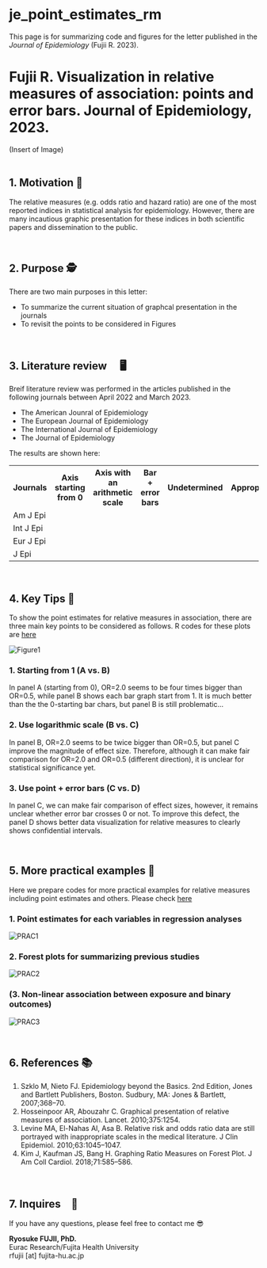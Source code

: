 # je_point_estimates_rm
This page is for summarizing code and figures for the letter published in the <i>Journal of Epidemiology</i> (Fujii R. 2023).

# Fujii R. Visualization in relative measures of association: points and error bars. Journal of Epidemiology, 2023.

(Insert of Image)
<br>
<br>


## 1. Motivation 🌱
The relative measures (e.g. odds ratio and hazard ratio) are one of the most reported indices in statistical analysis for epidemiology. However, there are many incautious graphic presentation for these indices in both scientific papers and dissemination to the public.

<br>

## 2. Purpose 🕵️
There are two main purposes in this letter:
- To summarize the current situation of graphcal presentation in the journals
- To revisit the points to be considered in Figures

<br>

## 3. Literature review　 🖥
Breif literature review was performed in the articles published in the following journals between April 2022 and March 2023.

- The American Jounral of Epidemiology
- The European Journal of Epidemiology
- The International Journal of Epidemiology
- The Journal of Epidemiology

The results are shown here:

 <table>
    <tr>
      <th>Journals</th>
      <th>Axis starting from 0</th>
      <th>Axis with an arithmetic scale</th>
      <th>Bar + error bars</th>
      <th>Undetermined</th>
      <th>Appropriate</th>
      <th>N of papers presenting figures</th>
    </tr>
    <tr>
      <td>Am J Epi</td>
      <td></td>
      <td></td>
      <td></td>
      <td></td>
      <td></td>
      <td></td>
    </tr>
    <tr>
      <td>Int J Epi</td>
      <td></td>
      <td></td>
      <td></td>
      <td></td>
      <td></td>
      <td></td>
    </tr>
    <tr>
      <td>Eur J Epi</td>
      <td></td>
      <td></td>
      <td></td>
      <td></td>
      <td></td>
      <td></td>
    </tr>
    <tr>
      <td>J Epi</td>
      <td></td>
      <td></td>
      <td></td>
      <td></td>
      <td></td>
      <td></td>
    </tr>
  </table>

<br>

## 4. Key Tips 🔑 
To show the point estimates for relative measures in association, there are three main key points to be considered as follows.
R codes for these plots are <a href="https://github.com/fujichaaan/je_point_estimates_rm/blob/main/code_figures.R">here</a>

![Figure1](https://user-images.githubusercontent.com/19466700/220636651-3529c453-cf69-43b7-a604-fb80acf0cedb.jpg)

### 1. Starting from 1 (A vs. B)
In panel A (starting from 0), OR=2.0 seems to be four times bigger than OR=0.5, while panel B shows each bar graph start from 1.
It is much better than the the 0-starting bar chars, but panel B is still problematic...


### 2. Use logarithmic scale (B vs. C)
In panel B, OR=2.0 seems to be twice bigger than OR=0.5, but panel C improve the magnitude of effect size.
Therefore, although it can make fair comparison for OR=2.0 and OR=0.5 (different direction), it is unclear for statistical significance yet.


### 3. Use point + error bars (C vs. D)
In panel C, we can make fair comparison of effect sizes, however, it remains unclear whether error bar crosses 0 or not.
To improve this defect, the panel D shows better data visualization for relative measures to clearly shows confidential intervals.

<br>

## 5. More practical examples 🤼
Here we prepare codes for more practical examples for relative measures including point estimates and others.
Please check <a href="https://github.com/fujichaaan/je_point_estimates_rm/blob/main/code_practices.R">here</a>

### 1. Point estimates for each variables in regression analyses

![PRAC1](https://user-images.githubusercontent.com/19466700/223471763-e969ec6c-b6b4-43bc-94f9-d7a916058554.jpeg)


### 2. Forest plots for summarizing previous studies

![PRAC2](https://user-images.githubusercontent.com/19466700/223471819-af080dfc-0f26-44f7-b371-f4f994d2ae70.jpeg)


### (3. Non-linear association between exposure and binary outcomes)

![PRAC3](https://user-images.githubusercontent.com/19466700/223472320-03569264-c7c6-4070-b927-c8e4c03d4d41.jpg)


<br>

## 6. References 📚
1.	Szklo M, Nieto FJ. Epidemiology beyond the Basics. 2nd Edition, Jones and Bartlett Publishers, Boston. Sudbury, MA: Jones & Bartlett, 2007;368–70.
2.	Hosseinpoor AR, Abouzahr C. Graphical presentation of relative measures of association. Lancet. 2010;375:1254.
3.	Levine MA, El-Nahas AI, Asa B. Relative risk and odds ratio data are still portrayed with inappropriate scales in the medical literature. J Clin Epidemiol. 2010;63:1045–1047.
4.	Kim J, Kaufman JS, Bang H. Graphing Ratio Measures on Forest Plot. J Am Coll Cardiol. 2018;71:585–586.

<br>

## 7. Inquires　📨
If you have any questions, please feel free to contact me 😎

<b>Ryosuke FUJII, PhD.</b><br>
Eurac Research/Fujita Health University<br>
rfujii [at] fujita-hu.ac.jp
